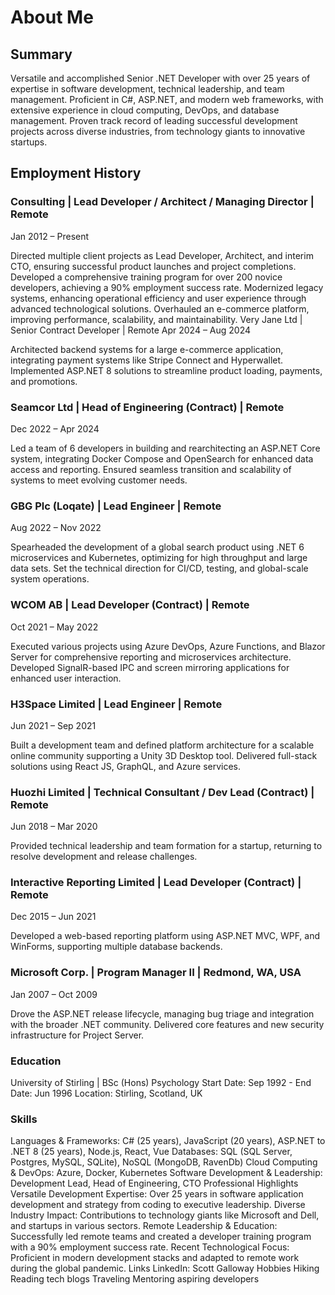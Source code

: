 # About Me



## Summary
Versatile and accomplished Senior .NET Developer with over 25 years of expertise in software development, technical leadership, and team management. Proficient in C#, ASP.NET, and modern web frameworks, with extensive experience in cloud computing, DevOps, and database management. Proven track record of leading successful development projects across diverse industries, from technology giants to innovative startups.

## Employment History
### Consulting | Lead Developer / Architect / Managing Director | Remote
Jan 2012 – Present

Directed multiple client projects as Lead Developer, Architect, and interim CTO, ensuring successful product launches and project completions.
Developed a comprehensive training program for over 200 novice developers, achieving a 90% employment success rate.
Modernized legacy systems, enhancing operational efficiency and user experience through advanced technological solutions.
Overhauled an e-commerce platform, improving performance, scalability, and maintainability.
Very Jane Ltd | Senior Contract Developer | Remote
Apr 2024 – Aug 2024

Architected backend systems for a large e-commerce application, integrating payment systems like Stripe Connect and Hyperwallet.
Implemented ASP.NET 8 solutions to streamline product loading, payments, and promotions.
### Seamcor Ltd | Head of Engineering (Contract) | Remote
Dec 2022 – Apr 2024

Led a team of 6 developers in building and rearchitecting an ASP.NET Core system, integrating Docker Compose and OpenSearch for enhanced data access and reporting.
Ensured seamless transition and scalability of systems to meet evolving customer needs.
### GBG Plc (Loqate) | Lead Engineer | Remote
Aug 2022 – Nov 2022

Spearheaded the development of a global search product using .NET 6 microservices and Kubernetes, optimizing for high throughput and large data sets.
Set the technical direction for CI/CD, testing, and global-scale system operations.
### WCOM AB | Lead Developer (Contract) | Remote
Oct 2021 – May 2022

Executed various projects using Azure DevOps, Azure Functions, and Blazor Server for comprehensive reporting and microservices architecture.
Developed SignalR-based IPC and screen mirroring applications for enhanced user interaction.
### H3Space Limited | Lead Engineer | Remote
Jun 2021 – Sep 2021

Built a development team and defined platform architecture for a scalable online community supporting a Unity 3D Desktop tool.
Delivered full-stack solutions using React JS, GraphQL, and Azure services.
### Huozhi Limited | Technical Consultant / Dev Lead (Contract) | Remote
Jun 2018 – Mar 2020

Provided technical leadership and team formation for a startup, returning to resolve development and release challenges.
### Interactive Reporting Limited | Lead Developer (Contract) | Remote
Dec 2015 – Jun 2021

Developed a web-based reporting platform using ASP.NET MVC, WPF, and WinForms, supporting multiple database backends.
### Microsoft Corp. | Program Manager II | Redmond, WA, USA
Jan 2007 – Oct 2009

Drove the ASP.NET release lifecycle, managing bug triage and integration with the broader .NET community.
Delivered core features and new security infrastructure for Project Server.
### Education
University of Stirling | BSc (Hons) Psychology
Start Date: Sep 1992 - End Date: Jun 1996
Location: Stirling, Scotland, UK

### Skills
Languages & Frameworks: C# (25 years), JavaScript (20 years), ASP.NET to .NET 8 (25 years), Node.js, React, Vue
Databases: SQL (SQL Server, Postgres, MySQL, SQLite), NoSQL (MongoDB, RavenDb)
Cloud Computing & DevOps: Azure, Docker, Kubernetes
Software Development & Leadership: Development Lead, Head of Engineering, CTO
Professional Highlights
Versatile Development Expertise: Over 25 years in software application development and strategy from coding to executive leadership.
Diverse Industry Impact: Contributions to technology giants like Microsoft and Dell, and startups in various sectors.
Remote Leadership & Education: Successfully led remote teams and created a developer training program with a 90% employment success rate.
Recent Technological Focus: Proficient in modern development stacks and adapted to remote work during the global pandemic.
Links
LinkedIn: Scott Galloway
Hobbies
Hiking
Reading tech blogs
Traveling
Mentoring aspiring developers
